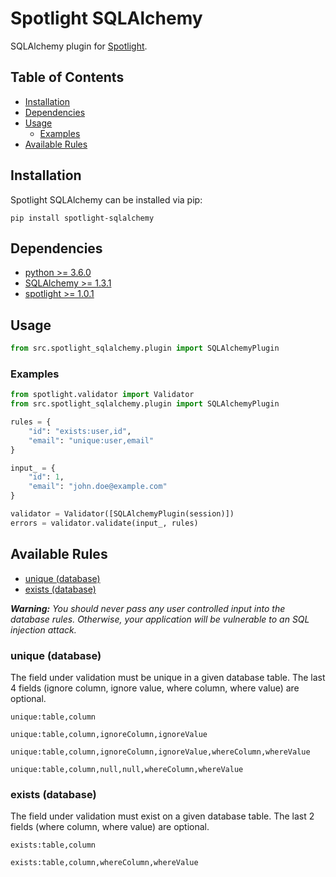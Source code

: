 # Spotlight SQLAlchemy
SQLAlchemy plugin for [Spotlight](https://github.com/mdoesburg/spotlight).

## Table of Contents
* [Installation](#installation)
* [Dependencies](#dependencies)
* [Usage](#usage)
  * [Examples](#examples)
* [Available Rules](#available-rules)

## Installation
Spotlight SQLAlchemy can be installed via pip:
```
pip install spotlight-sqlalchemy
```

## Dependencies
* [python >= 3.6.0](https://www.python.org/)
* [SQLAlchemy >= 1.3.1](https://pypi.org/project/SQLAlchemy/)
* [spotlight >= 1.0.1](https://pypi.org/project/spotlight/1.0.1/)

## Usage
```python
from src.spotlight_sqlalchemy.plugin import SQLAlchemyPlugin
```

### Examples
```python
from spotlight.validator import Validator
from src.spotlight_sqlalchemy.plugin import SQLAlchemyPlugin

rules = {
    "id": "exists:user,id",
    "email": "unique:user,email"
}

input_ = {
    "id": 1,
    "email": "john.doe@example.com"
}

validator = Validator([SQLAlchemyPlugin(session)])
errors = validator.validate(input_, rules)
```

## Available Rules
* [unique (database)](#unique-database)
* [exists (database)](#exists-database)

_**Warning:**_
_You should never pass any user controlled input into the database rules. Otherwise, your application will be vulnerable to an SQL injection attack._


### unique (database)
The field under validation must be unique in a given database table. The last 4 fields (ignore column, ignore value, where column, where value) are optional.
```
unique:table,column
```
```
unique:table,column,ignoreColumn,ignoreValue
```
```
unique:table,column,ignoreColumn,ignoreValue,whereColumn,whereValue
```
```
unique:table,column,null,null,whereColumn,whereValue
```

### exists (database)
The field under validation must exist on a given database table. The last 2 fields (where column, where value) are optional.
```
exists:table,column
```
```
exists:table,column,whereColumn,whereValue
```
